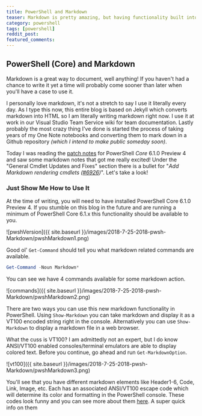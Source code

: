 ```yaml
---
title: PowerShell and Markdown
teaser: Markdown is pretty amazing, but having functionality built into PowerShell to interface with it is even better!
category: powershell
tags: [powershell]
reddit_post:
featured_comments:
---
```


## PowerShell (Core) and Markdown

Markdown is a great way to document, well anything!  If you haven't had a chance to write it yet a time will probably come sooner than later when you'll have a case to use it.

I personally love markdown, it's not a stretch to say I use it literally every day.  As I type this now, this entire blog is based on Jekyll which converts markdown into HTML so I am literally writing markdown right now.  I use it at work in our Visual Studio Team Service wiki for team documentation.  Lastly probably the most crazy thing I've done is started the process of taking years of my One Note notebooks and converting them to mark down in a Github repository _(which I intend to make public someday soon)_.

Today I was reading the [patch notes][patch] for PowerShell *Core* 6.1.0 Preview 4 and saw some markdown notes that got me really excited!  Under the "General Cmdlet Updates and Fixes" section there is a bullet for "_Add Markdown rendering cmdlets ([#6926][issue])_".  Let's take a look!

### Just Show Me How to Use It

At the time of writing, you will need to have installed PowerShell Core 6.1.0 Preview 4.  If you stumble on this blog in the future and are running a minimum of PowerShell Core 6.1.x this functionality should be available to you.

![pwshVersion]({{ site.baseurl }}/images/2018-7-25-2018-pwsh-Markdown/pwshMarkdown1.png)

Good ol' `Get-Command` should tell you what markdown related commands are available.

```powershell
Get-Command -Noun Markdown*
```

You can see we have 4 commands available for some markdown action.

![commands]({{ site.baseurl }}/images/2018-7-25-2018-pwsh-Markdown/pwshMarkdown2.png)

There are two ways you can use this new markdown functionality in PowerShell.  Using `Show-Markdown` you can take markdown and display it as a VT100 encoded string right in the console.  Alternatively you can use `Show-Markdown` to display a markdown file in a web browser.

What the cuss is VT100?  I am admittedly not an expert, but I do know ANSI/VT100 enabled consoles/terminal emulators are able to display colored text.  Before you continue, go ahead and run `Get-MarkdownOption`.

![vt100]({{ site.baseurl }}/images/2018-7-25-2018-pwsh-Markdown/pwshMarkdown3.png)

You'll see that you have different markdown elements like Header1-6, Code, Link, Image, etc.  Each has an associated ANSI/VT100 escape code which will determine its color and formatting in the PowerShell console.  These codes look funny and you can see more about them [here][ANSIVT100].  A super quick info on them

[patch]:https://github.com/PowerShell/PowerShell/releases/tag/v6.1.0-preview.4
[issue]:https://github.com/PowerShell/PowerShell/pull/6926
[ANSIVT100]:https://misc.flogisoft.com/bash/tip_colors_and_formatting
